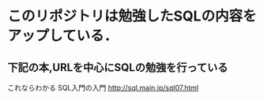 # このリポジトリは勉強したSQLの内容をアップしている．

## 下記の本,URLを中心にSQLの勉強を行っている
これならわかる SQL入門の入門
http://sql.main.jp/sql07.html
